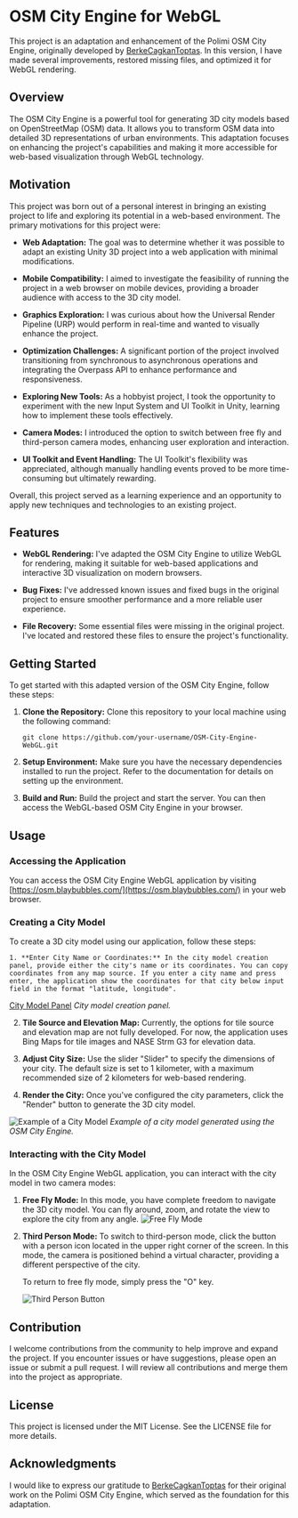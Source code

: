 # OSM City Engine for WebGL

This project is an adaptation and enhancement of the Polimi OSM City Engine, originally developed by [BerkeCagkanToptas](https://github.com/BerkeCagkanToptas/OSM-City-Engine). In this version, I have made several improvements, restored missing files, and optimized it for WebGL rendering.

## Overview

The OSM City Engine is a powerful tool for generating 3D city models based on OpenStreetMap (OSM) data. It allows you to transform OSM data into detailed 3D representations of urban environments. This adaptation focuses on enhancing the project's capabilities and making it more accessible for web-based visualization through WebGL technology.
## Motivation

This project was born out of a personal interest in bringing an existing project to life and exploring its potential in a web-based environment. The primary motivations for this project were:

- **Web Adaptation:** The goal was to determine whether it was possible to adapt an existing Unity 3D project into a web application with minimal modifications.

- **Mobile Compatibility:** I aimed to investigate the feasibility of running the project in a web browser on mobile devices, providing a broader audience with access to the 3D city model.

- **Graphics Exploration:** I was curious about how the Universal Render Pipeline (URP) would perform in real-time and wanted to visually enhance the project.

- **Optimization Challenges:** A significant portion of the project involved transitioning from synchronous to asynchronous operations and integrating the Overpass API to enhance performance and responsiveness.

- **Exploring New Tools:** As a hobbyist project, I took the opportunity to experiment with the new Input System and UI Toolkit in Unity, learning how to implement these tools effectively.

- **Camera Modes:** I introduced the option to switch between free fly and third-person camera modes, enhancing user exploration and interaction.

- **UI Toolkit and Event Handling:** The UI Toolkit's flexibility was appreciated, although manually handling events proved to be more time-consuming but ultimately rewarding.

Overall, this project served as a learning experience and an opportunity to apply new techniques and technologies to an existing project.


## Features

- **WebGL Rendering:** I've adapted the OSM City Engine to utilize WebGL for rendering, making it suitable for web-based applications and interactive 3D visualization on modern browsers.

- **Bug Fixes:** I've addressed known issues and fixed bugs in the original project to ensure smoother performance and a more reliable user experience.

- **File Recovery:** Some essential files were missing in the original project. I've located and restored these files to ensure the project's functionality.

## Getting Started

To get started with this adapted version of the OSM City Engine, follow these steps:

1. **Clone the Repository:** Clone this repository to your local machine using the following command:

   ```shell
   git clone https://github.com/your-username/OSM-City-Engine-WebGL.git
   ```

2. **Setup Environment:** Make sure you have the necessary dependencies installed to run the project. Refer to the documentation for details on setting up the environment.

3. **Build and Run:** Build the project and start the server. You can then access the WebGL-based OSM City Engine in your browser.

## Usage

### Accessing the Application

You can access the OSM City Engine WebGL application by visiting [https://osm.blaybubbles.com/](https://osm.blaybubbles.com/) in your web browser.

### Creating a City Model

To create a 3D city model using our application, follow these steps:

    1. **Enter City Name or Coordinates:** In the city model creation panel, provide either the city's name or its coordinates. You can copy coordinates from any map source. If you enter a city name and press enter, the application show the coordinates for that city below input field in the format "latitude, longitude".
   [City Model Panel](https://github.com/blaybubbles/OSMCityEngine-for-WebGL/blob/main/images/load_menu.png)
   _City model creation panel._

2. **Tile Source and Elevation Map:** Currently, the options for tile source and elevation map are not fully developed. For now, the application uses Bing Maps for tile images and NASE Strm G3 for elevation data.

3. **Adjust City Size:** Use the slider "Slider" to specify the dimensions of your city. The default size is set to 1 kilometer, with a maximum recommended size of 2 kilometers for web-based rendering.

4. **Render the City:** Once you've configured the city parameters, click the "Render" button to generate the 3D city model.

![Example of a City Model](https://github.com/blaybubbles/OSMCityEngine-for-WebGL/blob/main/images/7_.png)
_Example of a city model generated using the OSM City Engine._

### Interacting with the City Model

In the OSM City Engine WebGL application, you can interact with the city model in two camera modes:

1. **Free Fly Mode:** In this mode, you have complete freedom to navigate the 3D city model. You can fly around, zoom, and rotate the view to explore the city from any angle.
![Free Fly Mode](https://github.com/blaybubbles/OSMCityEngine-for-WebGL/blob/main/images/4_.png)

2. **Third Person Mode:** To switch to third-person mode, click the button with a person icon located in the upper right corner of the screen. In this mode, the camera is positioned behind a virtual character, providing a different perspective of the city.

   To return to free fly mode, simply press the "O" key.

   ![Third Person Button](https://github.com/blaybubbles/OSMCityEngine-for-WebGL/blob/main/images/5_.png)

## Contribution

I welcome contributions from the community to help improve and expand the project. If you encounter issues or have suggestions, please open an issue or submit a pull request. I will review all contributions and merge them into the project as appropriate.

## License

This project is licensed under the MIT License. See the LICENSE file for more details.

## Acknowledgments

I would like to express our gratitude to [BerkeCagkanToptas](https://github.com/BerkeCagkanToptas) for their original work on the Polimi OSM City Engine, which served as the foundation for this adaptation.

